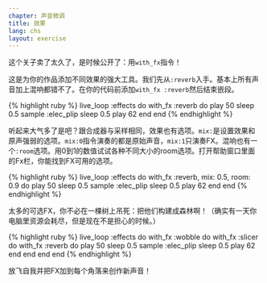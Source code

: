 ```yaml
---
chapter: 声音微调
title: 效果
lang: chs
layout: exercise
---
```


这个关子卖了太久了，是时候公开了：用`with_fx`指令！

这是为你的作品添加不同效果的强大工具。我们先从`:reverb`入手。基本上所有声音加上混响都错不了。在你的代码前添加`with_fx :reverb`然后结束嵌段。

{% highlight ruby %}
live_loop :effects do
  with_fx :reverb do
    play 50
    sleep 0.5
    sample :elec_plip
    sleep 0.5
    play 62
  end
end
{% endhighlight %}

听起来大气多了是吧？跟合成器与采样相同，效果也有选项。`mix:`是设置效果和原声强弱的选项。`mix:0`指令演奏的都是原始声音，`mix:1`只演奏FX。混响也有一个`:room`选项。用0到1的数值试试各种不同大小的room选项。打开帮助窗口里面的Fx栏，你能找到FX可用的选项。


{% highlight ruby %}
live_loop :effects do
  with_fx :reverb, mix: 0.5, room: 0.9 do
    play 50
    sleep 0.5
    sample :elec_plip
    sleep 0.5
    play 62
  end
end
{% endhighlight %}

太多的可选FX，你不必在一棵树上吊死：把他们构建成森林啊！（确实有一天你电脑里资源会耗尽，但是现在不是担心的时候。）

{% highlight ruby %}
live_loop :effects do
  with_fx :wobble do
    with_fx :slicer do
      with_fx :reverb do
        play 50
        sleep 0.5
        sample :elec_plip
        sleep 0.5
        play 62
      end
    end
  end
end
{% endhighlight %}

放飞自我并把FX加到每个角落来创作新声音！
